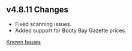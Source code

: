 ## v4.8.11 Changes

* Fixed scanning issues.
* Added support for Booty Bay Gazette prices.

[Known Issues](http://support.tradeskillmaster.com/display/KB/TSM4+Currently+Known+Issues)
